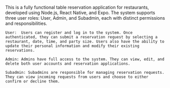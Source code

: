 This is a fully functional table reservation application for restaurants, developed using Node.js, React Native, and Expo. The system supports three user roles: User, Admin, and Subadmin, each with distinct permissions and responsibilities.

    User:  Users can register and log in to the system. Once authenticated, they can submit a reservation request by selecting a restaurant, date, time, and party size. Users also have the ability to update their personal information and modify their existing reservations.
    
    Admin: Admins have full access to the system. They can view, edit, and delete both user accounts and reservation applications.
    
    Subadmin: Subadmins are responsible for managing reservation requests. They can view incoming requests from users and choose to either confirm or decline them.
